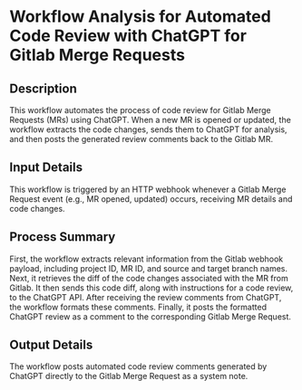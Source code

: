 # Workflow Analysis for Automated Code Review with ChatGPT for Gitlab Merge Requests

## Description
This workflow automates the process of code review for Gitlab Merge Requests (MRs) using ChatGPT. When a new MR is opened or updated, the workflow extracts the code changes, sends them to ChatGPT for analysis, and then posts the generated review comments back to the Gitlab MR.

## Input Details
This workflow is triggered by an HTTP webhook whenever a Gitlab Merge Request event (e.g., MR opened, updated) occurs, receiving MR details and code changes.

## Process Summary
First, the workflow extracts relevant information from the Gitlab webhook payload, including project ID, MR ID, and source and target branch names. Next, it retrieves the diff of the code changes associated with the MR from Gitlab. It then sends this code diff, along with instructions for a code review, to the ChatGPT API. After receiving the review comments from ChatGPT, the workflow formats these comments. Finally, it posts the formatted ChatGPT review as a comment to the corresponding Gitlab Merge Request.

## Output Details
The workflow posts automated code review comments generated by ChatGPT directly to the Gitlab Merge Request as a system note.
